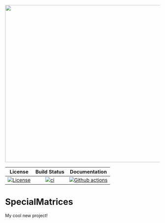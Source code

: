 <img src="imgs/logo-white.png" style="align:center; width:512px" />



|                         **License**                          |                       **Build Status**                       |                      **Documentation**                       |
| :----------------------------------------------------------: | :----------------------------------------------------------: | :----------------------------------------------------------: |
| [![License](https://img.shields.io/badge/License-BSD_3--Clause-blue.svg)](https://opensource.org/licenses/BSD-3-Clause) | [![ci](https://github.com/loiseaujc/SpecialMatrices/actions/workflows/ci.yml/badge.svg)](https://github.com/loiseaujc/SpecialMatrices/actions/workflows/ci.yml) | [![Github actions](https://github.com/loiseaujc/SpecialMatrices/actions/workflows/docs.yml/badge.svg?event=push)](https://loiseaujc.github.io/SpecialMatrices) |

# SpecialMatrices
My cool new project!
